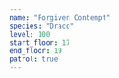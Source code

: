 ```yaml
---
name: "Forgiven Contempt"
species: "Draco"
level: 100
start_floor: 17
end_floor: 19
patrol: true
---
```

